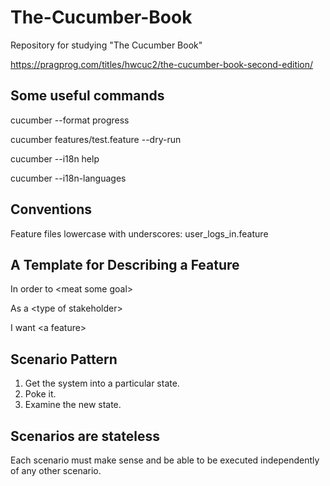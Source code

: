 # The-Cucumber-Book
Repository for studying "The Cucumber Book"

https://pragprog.com/titles/hwcuc2/the-cucumber-book-second-edition/

## Some useful commands

cucumber --format progress

cucumber features/test.feature --dry-run

cucumber --i18n help

cucumber --i18n-languages 

## Conventions

Feature files lowercase with underscores: user_logs_in.feature

## A Template for Describing a Feature

In order to \<meat some goal\>

As a \<type of stakeholder\>

I want \<a feature\>

## Scenario Pattern

1. Get the system into a particular state.
2. Poke it.
3. Examine the new state.

## Scenarios are stateless

Each scenario must make sense and be able to be executed independently of any other scenario.

